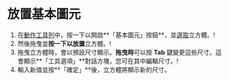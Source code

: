 # 放置基本圖元

1. 在[動作工具列](https://github.com/FormIt3D/autodesk-formit-360-windows-help/tree/c377e7b8a3b8e43e684321d0b7de867608d317a3/tool-library/tool-bars-extended.md)中，按一下以開啟**「基本圖元」按鈕**，並[選取](select-edge-face-or-object.md)立方體。\![](<../.gitbook/assets/primitive-cube (1).png>)
2. 然後拖曳並**按一下以放置**立方體。\![](<../.gitbook/assets/image-2- (1).png>)
3. 拖曳立方體時，會以預設尺寸顯示。**拖曳時**可以按 **Tab** 鍵變更這些尺寸。這會顯示**「工具選項」**對話方塊，您可在其中編輯尺寸。\![](<../.gitbook/assets/image (1).png>)
4. 輸入新值並按**「確定」**後，立方體將顯示新的尺寸。
